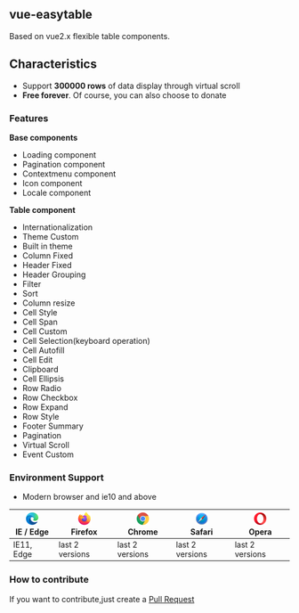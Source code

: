 ## vue-easytable

Based on vue2.x flexible table components.

## Characteristics

-   Support **300000 rows** of data display through virtual scroll
-   **Free forever**. Of course, you can also choose to donate

### Features

**Base components**

-   Loading component
-   Pagination component
-   Contextmenu component
-   Icon component
-   Locale component

**Table component**

-   Internationalization
-   Theme Custom
-   Built in theme
-   Column Fixed
-   Header Fixed
-   Header Grouping
-   Filter
-   Sort
-   Column resize
-   Cell Style
-   Cell Span
-   Cell Custom
-   Cell Selection(keyboard operation)
-   Cell Autofill
-   Cell Edit
-   Clipboard
-   Cell Ellipsis
-   Row Radio
-   Row Checkbox
-   Row Expand
-   Row Style
-   Footer Summary
-   Pagination
-   Virtual Scroll
-   Event Custom

### Environment Support

-   Modern browser and ie10 and above

<table class="example-table">
<thead>
<tr>
    <th>
        <a href="http://godban.github.io/browsers-support-badges/"><img src="../../images/browsers/edge_48x48.png" alt="IE / Edge" width="24px" height="24px"></a><br>IE / Edge</th>
    <th>
        <a href="http://godban.github.io/browsers-support-badges/"><img src="../../images/browsers/firefox_48x48.png" alt="Firefox" width="24px" height="24px"></a><br>Firefox</th>
    <th>
        <a href="http://godban.github.io/browsers-support-badges/"><img src="../../images/browsers/chrome_48x48.png" alt="Chrome" width="24px" height="24px"></a><br>Chrome</th>
    <th>
        <a href="http://godban.github.io/browsers-support-badges/"><img src="../../images/browsers/safari_48x48.png" alt="Safari" width="24px" height="24px"></a><br>Safari</th>
    <th>
        <a href="http://godban.github.io/browsers-support-badges/"><img src="../../images/browsers/opera_48x48.png" alt="Opera" width="24px" height="24px" /></a><br>Opera</th>
</tr></thead><tbody><tr><td>IE11, Edge</td><td>last 2 versions</td><td>last 2 versions</td><td>last 2 versions</td><td>last 2 versions</td></tr></tbody></table>

### How to contribute

If you want to contribute,just create a [Pull Request](https://github.com/huangshuwei/vue-easytable/pulls)

<script>
    </script>
